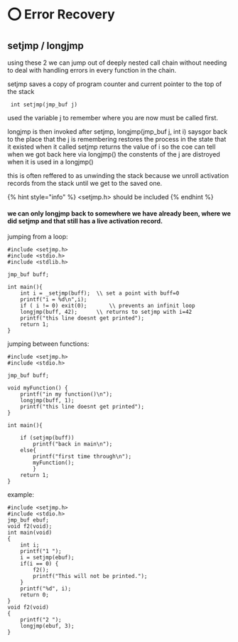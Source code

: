 # ⭕ Error Recovery

## setjmp / longjmp

using these 2 we can jump out of deeply nested call chain without needing to deal with handling errors in every function in the chain.

setjmp saves a copy of program counter and current pointer to the top of the stack

```
 int setjmp(jmp_buf j)
```

used the variable j to remember where you are now must be called first.

longjmp is then invoked after setjmp, longjmp(jmp\_buf j, int i) saysgor back to the place that the j is remembering restores the process in the state that it existed when it called setjmp returns the value of i so the coe can tell when we got back here via longjmp() the constents of the j are distroyed when it is used in a longjmp()

this is often reffered to as unwinding the stack because we unroll activation records from the stack until we get to the saved one.

{% hint style="info" %}
\<setjmp.h> should be included
{% endhint %}

#### we can only longjmp back to somewhere we have already been, where we did setjmp and that still has a live activation record.

jumping from a loop:

```
#include <setjmp.h>
#include <stdio.h>
#include <stdlib.h>

jmp_buf buff;

int main(){
    int i = _setjmp(buff);  \\ set a point with buff=0 
    printf("i = %d\n",i);
    if ( i != 0) exit(0);       \\ prevents an infinit loop
    longjmp(buff, 42);      \\ returns to setjmp with i=42
    printf("this line doesnt get printed");
    return 1;
}
```

jumping between functions:

```
#include <setjmp.h>
#include <stdio.h>

jmp_buf buff;

void myFunction() {
    printf("in my function()\n");
    longjmp(buff, 1);
    printf("this line doesnt get printed");
}

int main(){

    if (setjmp(buff))
        printf("back in main\n");
    else{
        printf("first time through\n");
        myFunction();
        }
    return 1;
}
```

example:

```
#include <setjmp.h>
#include <stdio.h>
jmp_buf ebuf;
void f2(void);
int main(void)
{
    int i;
    printf("1 ");
    i = setjmp(ebuf);
    if(i == 0) {
        f2();
        printf("This will not be printed.");
    }
    printf("%d", i);
    return 0;
}
void f2(void)
{
    printf("2 ");
    longjmp(ebuf, 3);
}
```
